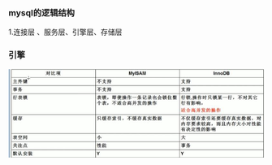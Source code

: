 ### mysql的逻辑结构
1.连接层 、服务层、引擎层、存储层
### 引擎
![Image text](https://github.com/spicwo/Note/blob/main/Mysql/Pic/m1-1.jpg)

